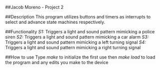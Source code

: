 ##Jacob Moreno - Project 2

##Description
This program utilizes buttons and timers as interrupts to select and advance
state machines respectively.

##Functionality
_S1:_ Triggers a light and sound pattern mimicking a police siren
_S2:_ Triggers a light and sound pattern mimicking a car alarm
_S3:_ Triggers a light and sound pattern mimicking a left turning signal
_S4:_ Triggers a light and sound pattern mimicking a right turning signal

##How to use
Type _make_ to initialize the first use then _make load_ to load the program
and any edits you make to the device
